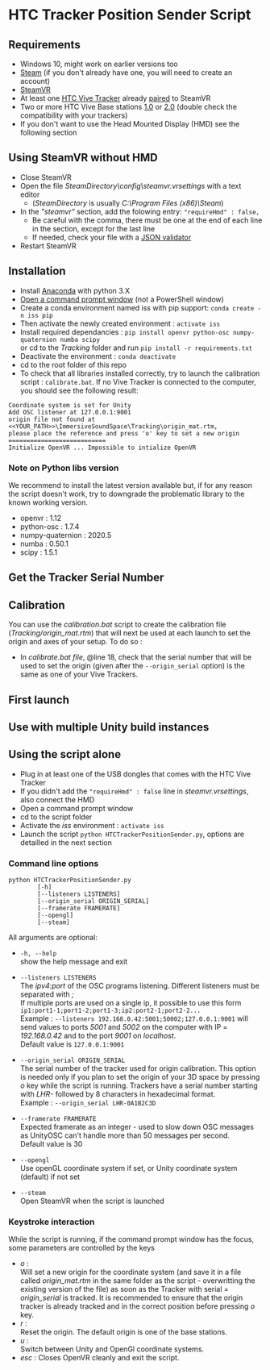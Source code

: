 # HTC Tracker Position Sender Script

## Requirements
- Windows 10, might work on earlier versions too
- [Steam](https://store.steampowered.com/about/) (if you don't already have one, you will need to create an account)
- [SteamVR](https://store.steampowered.com/app/250820/SteamVR/)
- At least one [HTC Vive Tracker](https://www.vive.com/fr/vive-tracker/) already [paired](https://www.vive.com/us/support/wireless-tracker/category_howto/pairing-vive-tracker.html) to SteamVR
- Two or more HTC Vive Base stations [1.0](https://www.vive.com/fr/accessory/base-station/) or [2.0](https://www.vive.com/fr/accessory/base-station2/) (double check the compatibility with your trackers)
- If you don't want to use the Head Mounted Display (HMD) see the following section

## Using SteamVR without HMD
- Close SteamVR
- Open the file *SteamDirectory\config\steamvr.vrsettings* with a text editor 
    - (*SteamDirectory* is usually *C:\Program Files (x86)\Steam*)
- In the *"steamvr"* section, add the folowing entry: `"requireHmd" : false,`
    - Be careful with the comma, there must be one at the end of each line in the section, except for the last line
    - If needed, check your file with a [JSON validator](https://jsonlint.com/)
- Restart SteamVR

## Installation
- Install [Anaconda](https://www.anaconda.com/distribution/#download-section) with python 3.X
- [Open a command prompt window](https://www.thewindowsclub.com/how-to-open-command-prompt-from-right-click-menu) (not a PowerShell window)
- Create a conda environment named iss with pip support:
`conda create -n iss pip`
- Then activate the newly created environment : `activate iss`
- Install required dependancies : `pip install openvr python-osc numpy-quaternion numba scipy`   
or cd to the *Tracking* folder and run `pip install -r requirements.txt`
- Deactivate the environment : `conda deactivate`
- cd to the root folder of this repo
- To check that all libraries installed correctly, try to launch the calibration script : `calibrate.bat`. If no Vive Tracker is connected to the computer, you should see the following result:
```
Coordinate system is set for Unity
Add OSC listener at 127.0.0.1:9001
origin file not found at <<YOUR_PATH>>\ImmersiveSoundSpace\Tracking\origin_mat.rtm,  
please place the reference and press 'o' key to set a new origin
===========================
Initialize OpenVR ... Impossible to intialize OpenVR
```

### Note on Python libs version
We recommend to install the latest version available but, if for any reason the script doesn't work, try to downgrade the problematic library to the known working version.
- openvr : 1.12
- python-osc : 1.7.4
- numpy-quaternion : 2020.5
- numba : 0.50.1
- scipy : 1.5.1

## Get the Tracker Serial Number


## Calibration
You can use the *calibration.bat* script to create the calibration file (*Tracking/origin_mat.rtm*) that will next be used at each launch to set the origin and axes of your setup. 
To do so :
- In *calibrate.bat file*, @line 18, check that the serial number that will be used to set the origin (given after the `--origin_serial` option) is the same as one of your Vive Trackers.

## First launch

## Use with multiple Unity build instances


## Using the script alone
- Plug in at least one of the USB dongles that comes with the HTC Vive Tracker
- If you didn't add the `"requireHmd" : false` line in *steamvr.vrsettings*, also connect the HMD
- Open a command prompt window
- cd to the script folder
- Activate the *iss* environment : `activate iss`
- Launch the script `python HTCTrackerPositionSender.py`, options are detailled in the next section

### Command line options
```
python HTCTrackerPositionSender.py 
        [-h]
        [--listeners LISTENERS]
        [--origin_serial ORIGIN_SERIAL]
        [--framerate FRAMERATE]
        [--opengl]
        [--steam]
```

All arguments are optional:
- `-h, --help`  
show the help message and exit

- `--listeners LISTENERS`  
The *ipv4:port* of the OSC programs listening. Different listeners must be separated with *;*  
If multiple ports are used on a single ip, it possible to use this form `ip1:port1-1;port1-2;port1-3;ip2:port2-1;port2-2...`  
Example : `--listeners 192.168.0.42:5001;50002;127.0.0.1:9001`
will send values to ports *5001* and *5002* on the computer with IP = *192.168.0.42* and to the port *9001* on *localhost*.  
Default value is `127.0.0.1:9001`

- `--origin_serial ORIGIN_SERIAL`  
The serial number of the tracker used for origin calibration. This option is needed only if you plan to set the origin of your 3D space by pressing *o* key while the script is running. Trackers have a serial number starting with *LHR-* followed by 8 characters in hexadecimal format.  
Example : `--origin_serial LHR-0A1B2C3D`

- `--framerate FRAMERATE`  
Expected framerate as an integer - used to slow down OSC messages as UnityOSC can't handle more than 50 messages per second.  
Default value is 30

- `--opengl`  
Use openGL coordinate system if set, or Unity coordinate system (default) if not set

- `--steam`  
Open SteamVR when the script is launched

### Keystroke interaction
While the script is running, if the command prompt window has the focus, some parameters are controlled by the keys
- *o* :  
Will set a new origin for the coordinate system (and save it in a file called *origin_mat.rtm* in the same folder as the script - overwritting the existing version of the file) as soon as the Tracker with serial = *origin_serial* is tracked. It is recommended to ensure that the origin tracker is already tracked and in the correct position before pressing *o* key.
- *r* :  
Reset the origin. The default origin is one of the base stations.
- *u* :  
Switch between Unity and OpenGl coordinate systems.
- *esc* :
Closes OpenVR cleanly and exit the script.